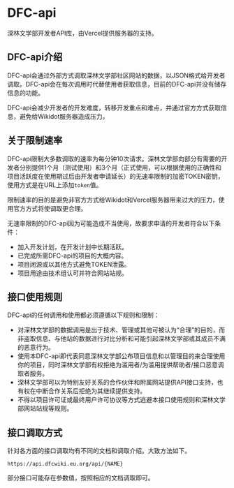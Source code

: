# DFC-api
深林文学部开发者API库，由Vercel提供服务器的支持。

## DFC-api介绍
DFC-api会通过外部方式调取深林文学部社区网站的数据，以JSON格式给开发者调取。DFC-api会在每次调用时代替使用者获取信息，目前的DFC-api并没有储存信息的功能。

DFC-api会减少开发者的开发难度，转移开发重点和难点，并通过官方方式获取信息，避免给Wikidot服务器造成压力。

## 关于限制速率
DFC-api限制大多数调取的速率为每分钟10次请求。深林文学部向部分有需要的开发者分别提供1个月（测试使用）和3个月（正式使用，可以根据使用的正确性和项目活跃度在使用期过后由开发者申请延长）的无速率限制的加密TOKEN密钥，使用方式是在URL上添加`token`值。

限制速率的目的是避免非官方方式给Wikidot和Vercel服务器带来过大的压力，使用官方方式将使调取更合理。

无速率限制的DFC-api因为可能造成不当使用，故要求申请的开发者符合以下条件：
* 加入开发计划，在开发计划中长期活跃。
* 已完成所需DFC-api的项目的大概内容。
* 项目闭源或以其他方式避免TOKEN泄露。
* 项目用途由技术组认可并符合网站站规。

## 接口使用规则
DFC-api的任何调用和使用都必须遵循以下规则和限制：
* 对深林文学部的数据调用是出于技术、管理或其他可被认为“合理”的目的，而非盗取信息、与他站的数据进行对比分析和可能引起深林文学部或其成员不满的恶意行为。
* 使用本DFC-api即代表同意深林文学部公布项目信息和以管理目的来合理使用你的项目，同时深林文学部有权拒绝为滥用者/为滥用提供帮助者/接口恶意调取者服务。
* 深林文学部可以为特别友好关系的合作伙伴和附属网站提供API接口支持，也有权在中断合作关系后拒绝为其继续提供支持。
* 不得以项目许可证或最终用户许可协议等方式逃避本接口使用规则和深林文学部网站站规等规则。

## 接口调取方式
针对各方面的接口调取均有不同的文档和调取介绍。大致方法如下。

```
https://api.dfcwiki.eu.org/api/{NAME}
```

部分接口可能存在参数值，按照相应的文档调取即可。